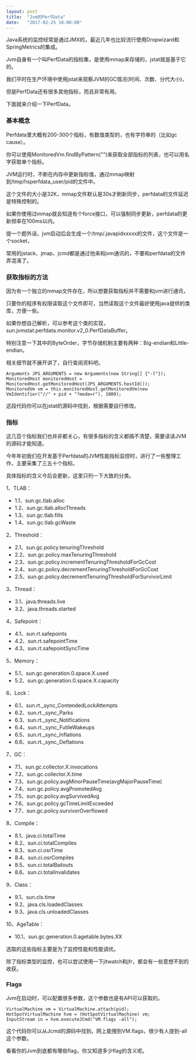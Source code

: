 ```yaml
---
layout: post
title:  "Jvm的PerfData"
date:   "2017-02-25 10:00:00"
---
```


Java系统的监控经常是通过JMX的，最近几年也比较流行使用Dropwizard和SpringMetrics的集成。

Jvm自身有一个叫PerfData的指标集，是使用mmap来存储的，jstat就是基于它的。

我们平时在生产环境中使用jstat来观察JVM的GC情况(时间、次数、分代大小)，

但是PerfData还有很多其他指标，而且非常有用。

下面就来介绍一下PerfData。

### 基本概念

Perfdata里大概有200-300个指标，有数值类型的，也有字符串的（比如gc cause）。

你可以使用MonitoredVm.findByPattern("")来获取全部指标的列表，也可以用名字获取单个指标。

JVM运行时，不断在内存中更新指标值，通过mmap映射到/tmp/hsperfdata_user/pid的文件中。

这个文件的大小是32K，mmap文件默认是30s才刷新同步，perfdata的文件延迟是特殊控制的。

如果你使用过mmap就会知道有个force接口，可以强制同步更新，perfdata的更新频率在100ms以内。

提一个题外话，jvm启动后会生成一个/tmp/.javapidxxxxx的文件，这个文件是一个socket，

常用的jstack、jmap、jcmd都是通过他来和jvm通讯的，不要和perfdata的文件弄混淆了。

### 获取指标的方法

因为有一个独立的mmap文件存在，所以想要获取指标并不需要和jvm进行通讯，

只要你的程序有权限读取这个文件即可，当然读取这个文件最好使用java提供的类库，方便一些。

如果你想自己解析，可以参考这个类的实现，sun.jvmstat.perfdata.monitor.v2_0.PerfDataBuffer。

特别注意一下其中的ByteOrder，字节存储机制主要有两种：Big-endian和Little-endian。

相关细节就不展开讲了，自行查阅资料吧。

```
Arguments JPS_ARGUMENTS = new Arguments(new String[] {"-l"});
MonitoredHost monitoredHost = MonitoredHost.getMonitoredHost(JPS_ARGUMENTS.hostId());
MonitoredVm vm = this.monitoredHost.getMonitoredVm(new VmIdentifier("//" + pid + "?mode=r"), 1000);
```

这段代码你可以在jstat的源码中找到，根据需要自行修改。

### 指标

这几百个指标我们也并非都关心，有很多指标的含义都搞不清楚，需要读读JVM的源码才能知道。

今年年初我们在开发基于Perfdata的JVM性能指标监控时，进行了一些整理工作，主要采集了三五十个指标。

具体指标的含义今后会更新，这里只列一下大致的分类。

1、TLAB：

- 1.1、sun.gc.tlab.alloc
- 1.2、sun.gc.tlab.allocThreads
- 1.3、sun.gc.tlab.fills
- 1.4、sun.gc.tlab.gcWaste

2、Threshold：

- 2.1、sun.gc.policy.tenuringThreshold
- 2.2、sun.gc.policy.maxTenuringThreshold
- 2.3、sun.gc.policy.incrementTenuringThresholdForGcCost
- 2.4、sun.gc.policy.decrementTenuringThresholdForGcCost
- 2.5、sun.gc.policy.decrementTenuringThresholdForSurvivorLimit

3、Thread：

- 3.1、java.threads.live
- 3.2、java.threads.started

4、Safepoint：

- 4.1、sun.rt.safepoints
- 4.2、sun.rt.safepointTime
- 4.3、sun.rt.safepointSyncTime

5、Memory：

- 5.1、sun.gc.generation.0.space.X.used
- 5.2、sun.gc.generation.0.space.X.capacity

6、Lock：

- 6.1、sun.rt._sync_ContendedLockAttempts
- 6.2、sun.rt._sync_Parks
- 6.3、sun.rt._sync_Notifications
- 6.4、sun.rt._sync_FutileWakeups
- 6.5、sun.rt._sync_Inflations
- 6.6、sun.rt._sync_Deflations

7、GC：

- 7.1、sun.gc.collector.X.invocations
- 7.2、sun.gc.collector.X.time
- 7.3、sun.gc.policy.avgMinorPauseTime(avgMajorPauseTime)
- 7.4、sun.gc.policy.avgPromotedAvg
- 7.5、sun.gc.policy.avgSurvivedAvg
- 7.6、sun.gc.policy.gcTimeLimitExceeded
- 7.7、sun.gc.policy.survivorOverflowed

8、Compile：

- 8.1、java.ci.totalTime
- 8.2、sun.ci.totalCompiles
- 8.3、sun.ci.osrTime
- 8.4、sun.ci.osrCompiles
- 8.5、sun.ci.totalBailouts
- 8.6、sun.ci.totalInvalidates

9、Class：

- 9.1、sun.cls.time
- 9.2、java.cls.loadedClasses
- 9.3、java.cls.unloadedClasses

10、AgeTable：

- 10.1、sun.gc.generation.0.agetable.bytes.XX

选取的这些指标主要是为了监控性能和性能调优。

除了指标类型的监控，也可以尝试使用一下jitwatch和jfr，都会有一些意想不到的收获。

### Flags

Jvm在启动时，可以配置很多参数，这个参数也是有API可以获取的。

```
VirtualMachine vm = VirtualMachine.attach(pid);
HotSpotVirtualMachine hvm = (HotSpotVirtualMachine) vm;
InputStream in = hvm.executeJCmd("VM.flags -all");
```
这个代码你可以从Jcmd的源码中找到，网上能搜到VM.flags，很少有人提到-all这个参数。

看看你的Jvm到底都有哪些flag，你又知道多少flag的含义呢。
